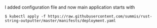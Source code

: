 I added configuration file and now main application starts with
```console
$ kubectl apply -f https://raw.githubusercontent.com/summis/rust-string-outputter/master/manifests/deployment.yaml
```
